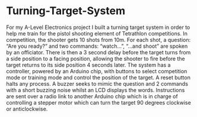 # Turning-Target-System

For my A-Level Electronics project I built a turning target system in order to help me train for the pistol shooting element of Tetrathlon competitions. In competition, the shooter gets 10 shots from 10m. For each shot, a question: “Are you ready?”  and two commands: “watch…”, “…and shoot” are spoken by an officiator. There is then a 3 second delay before the target turns from a side position to a facing position, allowing the shooter to fire before the target returns to its side position 4 seconds later. The system has a controller, powered by an Arduino chip, with buttons to select competition mode or training mode and control the position of the target. A reset button halts any process. A buzzer seeks to mimic the question and 2 commands with a short buzzing noise whilst an LCD displays the words. Instructions are sent over a radio link to another Arduino chip which is in charge of controlling a stepper motor which can turn the target 90 degrees clockwise or anticlockwise.

